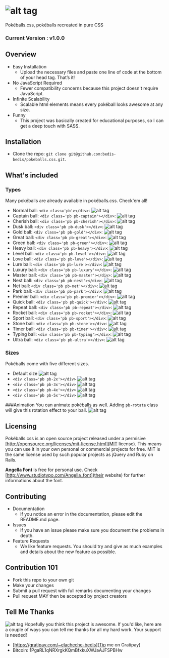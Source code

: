 ![alt tag](https://raw.github.com/bedis-elacheche/pokeballs-css/master/img/logo.png)
===========

Pokéballs.css, pokéballs recreated in pure CSS

### Current Version : v1.0.0

## Overview
- Easy Installation
  - Upload the necessary files and paste one line of code at the bottom of your head tag. That’s it!
- No JavaScript Required
  -  Fewer compatibility concerns because this project doesn't require JavaScript. 
- Infinite Scalability
  - Scalable html elements means every pokéball looks awesome at any size. 
- Funny
  - This project was basically created for educational purposes, so I can get a deep touch with SASS.

## Installation
- Clone the repo: `git clone git@github.com:bedis-bedis/pokeballs.css.git`.

## What's included
### Types
Many pokéballs are already available in pokéballs.css. Check'em all!
- Normal ball: `<div class='pb'></div>`:
![alt tag](https://raw.github.com/bedis-elacheche/pokeballs-css/master/img/pb_type_normal.png)
- Captain ball: `<div class='pb pb-captain'></div>`:
![alt tag](https://raw.github.com/bedis-elacheche/pokeballs-css/master/img/pb_type_captain.png)
- Cherish ball: `<div class='pb pb-cherish'></div>`:
![alt tag](https://raw.github.com/bedis-elacheche/pokeballs-css/master/img/pb_type_cherish.png)
- Dusk ball: `<div class='pb pb-dusk'></div>`:
![alt tag](https://raw.github.com/bedis-elacheche/pokeballs-css/master/img/pb_type_dusk.png)
- Gold ball: `<div class='pb pb-gold'></div>`:
![alt tag](https://raw.github.com/bedis-elacheche/pokeballs-css/master/img/pb_type_gold.png)
- Great ball: `<div class='pb pb-great'></div>`:
![alt tag](https://raw.github.com/bedis-elacheche/pokeballs-css/master/img/pb_type_great.png)
- Green ball: `<div class='pb pb-green'></div>`:
![alt tag](https://raw.github.com/bedis-elacheche/pokeballs-css/master/img/pb_type_green.png)
- Heavy ball: `<div class='pb pb-heavy'></div>`:
![alt tag](https://raw.github.com/bedis-elacheche/pokeballs-css/master/img/pb_type_heavy.png)
- Level ball: `<div class='pb pb-level'></div>`:
![alt tag](https://raw.github.com/bedis-elacheche/pokeballs-css/master/img/pb_type_level.png)
- Love ball: `<div class='pb pb-love'></div>`:
![alt tag](https://raw.github.com/bedis-elacheche/pokeballs-css/master/img/pb_type_love.png)
- Lure ball: `<div class='pb pb-lure'></div>`:
![alt tag](https://raw.github.com/bedis-elacheche/pokeballs-css/master/img/pb_type_lure.png)
- Luxury ball: `<div class='pb pb-luxury'></div>`:
![alt tag](https://raw.github.com/bedis-elacheche/pokeballs-css/master/img/pb_type_luxury.png)
- Master ball: `<div class='pb pb-master'></div>`:
![alt tag](https://raw.github.com/bedis-elacheche/pokeballs-css/master/img/pb_type_master.png)
- Nest ball: `<div class='pb pb-nest'></div>`:
![alt tag](https://raw.github.com/bedis-elacheche/pokeballs-css/master/img/pb_type_nest.png)
- Net ball: `<div class='pb pb-net'></div>`:
![alt tag](https://raw.github.com/bedis-elacheche/pokeballs-css/master/img/pb_type_net.png)
- Park ball: `<div class='pb pb-park'></div>`:
![alt tag](https://raw.github.com/bedis-elacheche/pokeballs-css/master/img/pb_type_park.png)
- Premier ball: `<div class='pb pb-premier'></div>`:
![alt tag](https://raw.github.com/bedis-elacheche/pokeballs-css/master/img/pb_type_premier.png)
- Quick ball: `<div class='pb pb-quick'></div>`:
![alt tag](https://raw.github.com/bedis-elacheche/pokeballs-css/master/img/pb_type_quick.png)
- Repeat ball: `<div class='pb pb-repeat'></div>`:
![alt tag](https://raw.github.com/bedis-elacheche/pokeballs-css/master/img/pb_type_repeat.png)
- Rocket ball: `<div class='pb pb-rocket'></div>`:
![alt tag](https://raw.github.com/bedis-elacheche/pokeballs-css/master/img/pb_type_rocket.png)
- Sport ball: `<div class='pb pb-sport'></div>`:
![alt tag](https://raw.github.com/bedis-elacheche/pokeballs-css/master/img/pb_type_sport.png)
- Stone ball: `<div class='pb pb-stone'></div>`:
![alt tag](https://raw.github.com/bedis-elacheche/pokeballs-css/master/img/pb_type_stone.png)
- Timer ball: `<div class='pb pb-timer'></div>`:
![alt tag](https://raw.github.com/bedis-elacheche/pokeballs-css/master/img/pb_type_timer.png)
- Typing ball: `<div class='pb pb-typing'></div>`:
![alt tag](https://raw.github.com/bedis-elacheche/pokeballs-css/master/img/pb_type_typing.png)
- Ultra ball: `<div class='pb pb-ultra'></div>`:
![alt tag](https://raw.github.com/bedis-elacheche/pokeballs-css/master/img/pb_type_ultra.png)

### Sizes
Pokéballs come with five different sizes.
- Default size
![alt tag](https://raw.github.com/bedis-elacheche/pokeballs-css/master/img/pb_size_1.png)
- `<div class='pb pb-2x'></div>`
![alt tag](https://raw.github.com/bedis-elacheche/pokeballs-css/master/img/pb_size_2.png)
- `<div class='pb pb-3x'></div>`
![alt tag](https://raw.github.com/bedis-elacheche/pokeballs-css/master/img/pb_size_3.png)
- `<div class='pb pb-4x'></div>`
![alt tag](https://raw.github.com/bedis-elacheche/pokeballs-css/master/img/pb_size_4.png)
- `<div class='pb pb-5x'></div>`
![alt tag](https://raw.github.com/bedis-elacheche/pokeballs-css/master/img/pb_size_5.png)

###Animation
You can animate pokéballs as well. Adding `pb-rotate` class will give this rotation effect to your ball.
![alt tag](https://raw.github.com/bedis-elacheche/pokeballs-css/master/img/pb_rotate.gif)

## Licensing
Pokéballs.css is an open source project released under a permisive [http://opensource.org/licenses/mit-license.html](MIT license). This means you can use it in your own personal or commercial projects for free. MIT is the same license used by such popular projects as jQuery and Ruby on Rails.

**Angella Font** is free for personal use. Check [http://www.studiotypo.com/Angella_font](their website) for further informations about the font.

## Contributing
- Documentation
  - If you notice an error in the documentation, please edit the README.md page.
- Issues
  - If you have an issue please make sure you document the problems in depth.
- Feature Requests
  - We like feature requests. You should try and give as much examples and details about the new feature as possible.

## Contribution 101
- Fork this repo to your own git
- Make your changes
- Submit a pull request with full remarks documenting your changes
- Pull request MAY then be accepted by project creators

## Tell Me Thanks
![alt tag](https://raw.github.com/bedis-elacheche/pokeballs-css/master/img/coffee.png)
Hopefully you think this project is awesome. If you'd like, here are a couple of ways you can tell me thanks for all my hard work. Your support is needed!
- [https://gratipay.com/~elacheche-bedis](Tip me on Gratipay)
- Bitcoin: 1PgaRL1qNRXrgkKQmBfxkuXWJaAJFSPBHw
